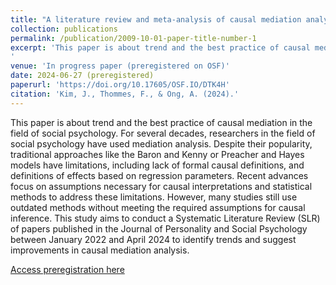 ```yaml
---
title: "A literature review and meta-analysis of causal mediation analysis in social psychology"
collection: publications
permalink: /publication/2009-10-01-paper-title-number-1
excerpt: 'This paper is about trend and the best practice of causal mediation in the field of social psychology. 
'
venue: 'In progress paper (preregistered on OSF)'
date: 2024-06-27 (preregistered)
paperurl: 'https://doi.org/10.17605/OSF.IO/DTK4H'
citation: 'Kim, J., Thommes, F., & Ong, A. (2024).'
---
```

This paper is about trend and the best practice of causal mediation in the field of social psychology. 
For several decades, researchers in the field of social psychology have used mediation analysis. Despite their popularity, traditional approaches like the Baron and Kenny or Preacher and Hayes models have limitations, including lack of formal causal definitions, and definitions of effects based on regression parameters. Recent advances focus on assumptions necessary for causal interpretations and statistical methods to address these limitations. However, many studies still use outdated methods without meeting the required assumptions for causal inference. This study aims to conduct a Systematic Literature Review (SLR) of papers published in the Journal of Personality and Social Psychology between January 2022 and April 2024 to identify trends and suggest improvements in causal mediation analysis.

[Access preregistration here](https://doi.org/10.17605/OSF.IO/DTK4H)

